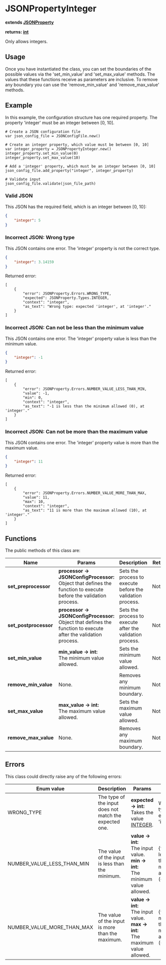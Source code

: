 # JSONPropertyInteger

**extends [JSONProperty](./JSON-PROPERTY.md)**

**returns: [int](https://docs.godotengine.org/en/stable/classes/class_int.html)**

Only allows integers.

## Usage

Once you have instantiated the class, you can set the boundaries of the possible values via the 'set_min_value' and 'set_max_value' methods. The values that these functions receive as parameters are inclusive. To remove any boundary you can use the 'remove_min_value' and 'remove_max_value' methods.

## Example

In this example, the configuration structure has one required property. The property 'integer' must be an integer between [0, 10].

```GDScript
# Create a JSON configuration file
var json_config_file = JSONConfigFile.new()

# Create an integer property, which value must be between [0, 10]
var integer_property = JSONPropertyInteger.new()
integer_property.set_min_value(0)
integer_property.set_max_value(10)

# Add a 'integer' property, which must be an integer between [0, 10]
json_config_file.add_property("integer", integer_property)

# Validate input
json_config_file.validate(json_file_path)
```

### Valid JSON

This JSON has the required field, which is an integer between [0, 10]:

```JSON
{
    "integer": 5
}
```

### Incorrect JSON: Wrong type

This JSON contains one error. The 'integer' property is not the correct type.

```JSON
{
    "integer": 3.14159
}
```

Returned error:

```GDScript
[
    {
        "error": JSONProperty.Errors.WRONG_TYPE,
        "expected": JSONProperty.Types.INTEGER,
        "context": "integer",
        "as_text": "Wrong type: expected 'integer', at 'integer'."
    }
]
```

### Incorrect JSON: Can not be less than the minimum value

This JSON contains one error. The 'integer' property value is less than the minimum value.

```JSON
{
    "integer": -1
}
```

Returned error:

```GDScript
[
    {
        "error": JSONProperty.Errors.NUMBER_VALUE_LESS_THAN_MIN,
        "value": -1,
        "min": 0,
        "context": "integer",
        "as_text": "-1 is less than the minimum allowed (0), at 'integer'."
    }
]
```

### Incorrect JSON: Can not be more than the maximum value

This JSON contains one error. The 'integer' property value is more than the maximum value.

```JSON
{
    "integer": 11
}
```

Returned error:

```GDScript
[
    {
        "error": JSONProperty.Errors.NUMBER_VALUE_MORE_THAN_MAX,
        "value": 11,
        "max": 10,
        "context": "integer",
        "as_text": "11 is more than the maximum allowed (10), at 'integer'."
    }
]
```

## Functions

The public methods of this class are:

| Name | Params | Description | Returns |
|-|-|-|-|
| **set_preprocessor** | **processor -> JSONConfigProcessor:** <br> Object that defines the function to execute before the validation process. | Sets the process to execute before the validation process. | Nothing. |
| **set_postprocessor** | **processor -> JSONConfigProcessor:** <br> Object that defines the function to execute after the validation process. | Sets the process to execute after the validation process. | Nothing. |
| **set_min_value** | **min_value -> int:** <br> The minimum value allowed. | Sets the minimum value allowed. | Nothing. |
| **remove_min_value** | None. | Removes any minimum boundary. | Nothing. |
| **set_max_value** | **max_value -> int:** <br> The maximum value allowed. | Sets the maximum value allowed. | Nothing. |
| **remove_max_value** | None. | Removes any maximum boundary. | Nothing. |

## Errors

This class could directly raise any of the following errors:

| Enum value | Description | Params | As text |
|-|-|-|-|
| WRONG_TYPE | The type of the input does not match the expected one. | **expected -> int:** <br> Takes the value [INTEGER](./ENUMS.md). | Wrong type: expected 'integer' |
| NUMBER_VALUE_LESS_THAN_MIN | The value of the input is less than the minimum. | **value -> int:** <br> The input value. <br> **min -> int:** <br> The minimum value allowed. | {value} is less than the minimum allowed ({min}) |
| NUMBER_VALUE_MORE_THAN_MAX | The value of the input is more than the maximum. | **value -> int:** <br> The input value. <br> **max -> int:** <br> The maximum value allowed. | {value} is more than the maximum allowed ({max}) |

